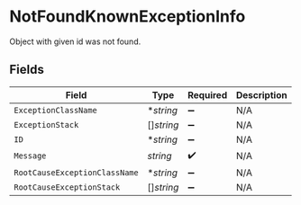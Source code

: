 # NotFoundKnownExceptionInfo

Object with given id was not found.


## Fields

| Field                         | Type                          | Required                      | Description                   |
| ----------------------------- | ----------------------------- | ----------------------------- | ----------------------------- |
| `ExceptionClassName`          | **string*                     | :heavy_minus_sign:            | N/A                           |
| `ExceptionStack`              | []*string*                    | :heavy_minus_sign:            | N/A                           |
| `ID`                          | **string*                     | :heavy_minus_sign:            | N/A                           |
| `Message`                     | *string*                      | :heavy_check_mark:            | N/A                           |
| `RootCauseExceptionClassName` | **string*                     | :heavy_minus_sign:            | N/A                           |
| `RootCauseExceptionStack`     | []*string*                    | :heavy_minus_sign:            | N/A                           |